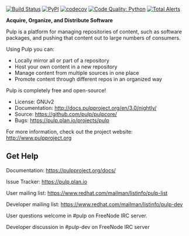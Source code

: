 [![Build Status](https://travis-ci.com/pulp/pulpcore.svg)](https://travis-ci.com/pulp/pulpcore)
[![PyPI](https://img.shields.io/pypi/pyversions/pulpcore.svg)](https://pypi.python.org/pypi/pulpcore)
[![codecov](https://codecov.io/gh/pulp/pulpcore/branch/master/graph/badge.svg)](https://codecov.io/gh/pulp/pulpcore/branch/master)
[![Code Quality: Python](https://img.shields.io/lgtm/grade/python/g/pulp/pulpcore.svg?logo=lgtm&logoWidth=18)](https://lgtm.com/projects/g/pulp/pulpcore/context:python)
[![Total Alerts](https://img.shields.io/lgtm/alerts/g/pulp/pulpcore.svg?logo=lgtm&logoWidth=18)](https://lgtm.com/projects/g/pulp/pulpcore/alerts)

**Acquire, Organize, and Distribute Software**

Pulp is a platform for managing repositories of content, such as software
packages, and pushing that content out to large numbers of consumers.

Using Pulp you can:
- Locally mirror all or part of a repository
- Host your own content in a new repository
- Manage content from multiple sources in one place
- Promote content through different repos in an organized way

Pulp is completely free and open-source!
- License: GNUv2
- Documentation: http://docs.pulpproject.org/en/3.0/nightly/
- Source: https://github.com/pulp/pulpcore/
- Bugs: https://pulp.plan.io/projects/pulp

For more information, check out the project website: http://www.pulpproject.org

Get Help
--------

Documentation: https://pulpproject.org/docs/

Issue Tracker: https://pulp.plan.io

User mailing list: https://www.redhat.com/mailman/listinfo/pulp-list

Developer mailing list: https://www.redhat.com/mailman/listinfo/pulp-dev

User questions welcome in #pulp on FreeNode IRC server.

Developer discussion in #pulp-dev on FreeNode IRC server
